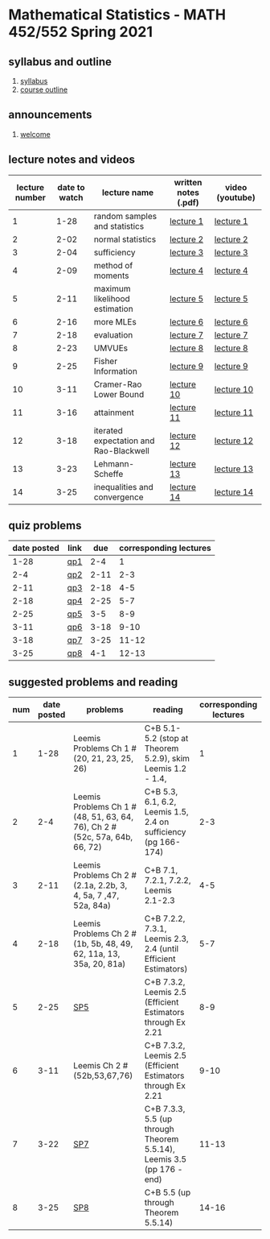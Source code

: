 # Mathematical Statistics - MATH 452/552 Spring 2021

## syllabus and outline

1. [syllabus](syllabus.md)
2. [course outline](outline.pdf)


## announcements

1. [welcome](announce/welcome.md)

## lecture notes and videos

lecture number | date to watch | lecture name | written notes (.pdf) | video (youtube) |
--- | --- | --- | --- | --- |
1 | 1-28 | random samples and statistics| [lecture 1](lns/lec1.pdf) | [lecture 1](https://youtu.be/OJ0woGBtGx4) |
2 | 2-02 | normal statistics| [lecture 2](lns/lec2.pdf) | [lecture 2](https://youtu.be/VDzTVhYpSas) |
3 | 2-04 | sufficiency| [lecture 3](lns/lec3.pdf) | [lecture 3](https://youtu.be/9RsodDdrbOA) |
4 | 2-09 | method of moments | [lecture 4](lns/lec4.pdf) | [lecture 4](https://youtu.be/mB14L8neaq4) |
5 | 2-11 | maximum likelihood estimation | [lecture 5](lns/lec5.pdf) | [lecture 5](https://youtu.be/ki0FiF5HMrg) |
6 | 2-16 | more MLEs | [lecture 6](lns/lec6.pdf) | [lecture 6](https://youtu.be/bGPcPIJEMg4) |
7 | 2-18 | evaluation | [lecture 7](lns/lec7.pdf) | [lecture 7](https://youtu.be/HNOf7_i2CNU) |
8 | 2-23 |  UMVUEs | [lecture 8](lns/lec8.pdf) | [lecture 8](https://youtu.be/XqLqiG4UK0A) |
9 | 2-25 | Fisher Information | [lecture 9](lns/lec9.pdf) | [lecture 9](https://youtu.be/kzFbHg_vbKY) |
10 | 3-11 | Cramer-Rao Lower Bound | [lecture 10](lns/lec10.pdf) | [lecture 10](https://youtu.be/Y3zOblgTfhw) |
11 | 3-16 | attainment | [lecture 11](lns/lec11.pdf) | [lecture 11](https://youtu.be/11fsy8J7288) |
12 | 3-18 | iterated expectation and Rao-Blackwell | [lecture 12](lns/lec12.pdf) | [lecture 12](https://youtu.be/rlxsPGcABy0) |
13 | 3-23 | Lehmann-Scheffe | [lecture 13](lns/lec13.pdf) | [lecture 13](https://youtu.be/4rKSMsprPFs) |
14 | 3-25 | inequalities and convergence | [lecture 14](lns/lec14.pdf) | [lecture 14](https://youtu.be/AIlS5cdFL9U) | 

## quiz problems

date posted | link | due | corresponding lectures |
--- | --- | --- | --- |
1-28 | [qp1](qps/qp1.pdf) | 2-4 | 1 |
2-4 | [qp2](qps/qp2.pdf) | 2-11 | 2-3 |
2-11 | [qp3](qps/qp3.pdf) | 2-18 | 4-5 |
2-18 | [qp4](qps/qp4.pdf) | 2-25 | 5-7 |
2-25 | [qp5](qps/qp5.pdf) | 3-5 | 8-9 |
3-11 | [qp6](qps/qp6.pdf) | 3-18 | 9-10 |
3-18 | [qp7](qps/qp7.pdf) | 3-25 | 11-12 |
3-25 | [qp8](qps/qp8.pdf) | 4-1 | 12-13 |

## suggested problems and reading

num | date posted | problems | reading | corresponding lectures |
--- | --- | --- | --- | --- |
1 | 1-28 | Leemis Problems Ch 1 #(20, 21, 23, 25, 26)  | C+B 5.1-5.2 (stop at Theorem 5.2.9), skim Leemis 1.2 - 1.4,  | 1 |
2 | 2-4 | Leemis Problems Ch 1 #(48, 51, 63, 64, 76), Ch 2 #(52c, 57a, 64b, 66, 72) | C+B 5.3, 6.1, 6.2, Leemis 1.5, 2.4 on sufficiency (pg 166-174)   | 2-3 |
3 | 2-11 | Leemis Problems Ch 2 #(2.1a, 2.2b, 3, 4, 5a, 7 ,47, 52a, 84a) | C+B 7.1, 7.2.1, 7.2.2, Leemis 2.1-2.3 | 4-5 |
4 | 2-18 | Leemis Problems  Ch 2 #(1b, 5b, 48, 49, 62, 11a, 13, 35a, 20, 81a)  | C+B 7.2.2, 7.3.1, Leemis 2.3, 2.4 (until Efficient Estimators)| 5-7 |
5 | 2-25 | [SP5](sps/sp5.pdf) | C+B 7.3.2, Leemis 2.5 (Efficient Estimators through Ex 2.21 | 8-9 |
6 | 3-11 | Leemis Ch 2 #(52b,53,67,76) | C+B 7.3.2, Leemis 2.5 (Efficient Estimators through Ex 2.21 | 9-10 |
7 | 3-22 | [SP7](sps/sp7.pdf) | C+B 7.3.3, 5.5 (up through Theorem 5.5.14), Leemis 3.5 (pp 176 - end) | 11-13 |
8 | 3-25 | [SP8](sps/sp8.pdf) | C+B 5.5 (up through Theorem 5.5.14) | 14-16 | 



